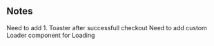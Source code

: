 ## Notes
Need to add 1. Toaster after successfull checkout
Need to add custom Loader component for Loading
